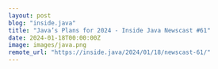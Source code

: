 ```yaml
---
layout: post
blog: "inside.java"
title: "Java’s Plans for 2024 - Inside Java Newscast #61"
date: 2024-01-18T00:00:00Z
image: images/java.png
remote_url: "https://inside.java/2024/01/18/newscast-61/"
---
```

